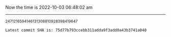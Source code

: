 Now the time is 2022-10-03 06:48:02 am

---

<small>2471216594146131308810928398419647</small>

```txt
Latest commit SHA is: 75d77b793ccebb311adda9f3add0a43b3741a040
```
